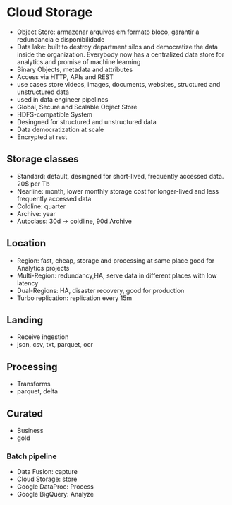 # Cloud Storage
- Object Store: armazenar arquivos em formato bloco, garantir a redundancia e disponibilidade
- Data lake: built to destroy department silos and democratize the data inside the organization. Everybody now has a centralized data store for analytics and promise of machine learning
- Binary Objects, metadata and attributes
- Access via HTTP, APIs and REST
- use cases store videos, images, documents, websites, structured and unstructured data
- used in data engineer pipelines
- Global, Secure and Scalable Object Store
- HDFS-compatible System
- Desingned for structured and unstructured data
- Data democratization at scale
- Encrypted at rest

## Storage classes
- Standard: default, desingned for short-lived, frequently accessed data. 20$ per Tb
- Nearline: month, lower monthly storage cost for longer-lived and less frequently accessed data
- Coldline: quarter
- Archive: year
- Autoclass: 30d -> coldline, 90d Archive

## Location
- Region: fast, cheap, storage and processing at same place good for Analytics projects
- Multi-Region: redundancy,HA, serve data in different places with low latency
- Dual-Regions: HA, disaster recovery, good for production
- Turbo replication: replication every 15m

## Landing
- Receive ingestion
- json, csv, txt, parquet, ocr

## Processing
- Transforms
- parquet, delta

## Curated
- Business
- gold

### Batch pipeline
- Data Fusion: capture
- Cloud Storage: store
- Google DataProc: Process
- Google BigQuery: Analyze
